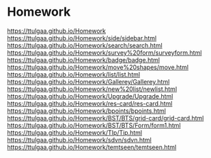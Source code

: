 # Homework
https://ttulgaa.github.io/Homework
<br/>
https://ttulgaa.github.io/Homework/side/sidebar.html
<br/>
https://ttulgaa.github.io/Homework/search/search.html
<br/>
https://ttulgaa.github.io/Homework/survey%20form/surveyform.html
<br/>
https://ttulgaa.github.io/Homework/badge/badge.html
<br/>
https://ttulgaa.github.io/Homework/move%20shapes/move.html
<br/>
https://ttulgaa.github.io/Homework/list/list.html
<br/>
https://ttulgaa.github.io/Homework/Gallerey/Gallerey.html
<br/>
https://ttulgaa.github.io/Homework/new%20list/newlist.html
<br/>
https://ttulgaa.github.io/Homework/Upgrade/Upgrade.html
<br/>
https://ttulgaa.github.io/Homework/res-card/res-card.html
<br/>
https://ttulgaa.github.io/Homework/bpoints/bpoints.html
<br/>
https://ttulgaa.github.io/Homework/BST/BTS/grid-card/grid-card.html
<br/>
https://ttulgaa.github.io/Homework/BST/BTS/Form/form1.html
<br/>
https://ttulgaa.github.io/Homework/TIp/Tip.html
<br/>
https://ttulgaa.github.io/Homework/sdvn/sdvn.html
<br/>
https://ttulgaa.github.io/Homework/temtseen/temtseen.html
